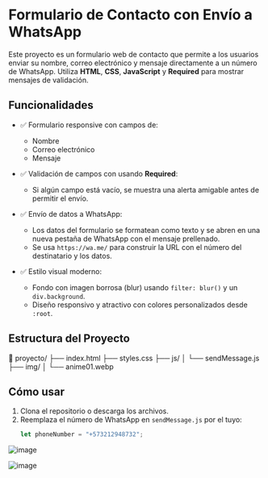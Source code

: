 # Formulario de Contacto con Envío a WhatsApp

Este proyecto es un formulario web de contacto que permite a los usuarios enviar su nombre, correo electrónico y mensaje directamente a un número de WhatsApp. Utiliza **HTML**, **CSS**, **JavaScript** y **Required** para mostrar mensajes de validación.

## Funcionalidades

- ✅ Formulario responsive con campos de:
  - Nombre
  - Correo electrónico
  - Mensaje

- ✅ Validación de campos con usando **Required**:
  - Si algún campo está vacío, se muestra una alerta amigable antes de permitir el envío.

- ✅ Envío de datos a WhatsApp:
  - Los datos del formulario se formatean como texto y se abren en una nueva pestaña de WhatsApp con el mensaje prellenado.
  - Se usa `https://wa.me/` para construir la URL con el número del destinatario y los datos.

- ✅ Estilo visual moderno:
  - Fondo con imagen borrosa (blur) usando `filter: blur()` y un `div.background`.
  - Diseño responsivo y atractivo con colores personalizados desde `:root`.

## Estructura del Proyecto

📁 proyecto/
├── index.html
├── styles.css
├── js/
│ └── sendMessage.js
├── img/
│ └── anime01.webp

## Cómo usar

1. Clona el repositorio o descarga los archivos.
2. Reemplaza el número de WhatsApp en `sendMessage.js` por el tuyo:
   ```js
   let phoneNumber = "+573212948732";

![image](https://github.com/user-attachments/assets/cccad54d-5978-4d4d-a479-4068f9176bb5)

![image](https://github.com/user-attachments/assets/08019bc8-e9de-4133-b553-f94c55062b40)



